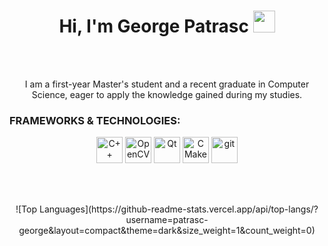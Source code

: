 <h1 align="center"><b>Hi, I'm George Patrasc</b> <img src="https://media.giphy.com/media/hvRJCLFzcasrR4ia7z/giphy.gif" width="35"></h1>
</br></br>
<p align="center">
  I am a first-year Master's student and a recent graduate in Computer Science, eager to apply the knowledge gained during my studies.
</p>
  
### FRAMEWORKS & TECHNOLOGIES:
<p align="center">
  <a href="https://www.cplusplus.com" target="_blank"><img alt="C++" height="42px" width="42px" src="https://raw.githubusercontent.com/rahul-jha98/github_readme_icons/main/language_and_tools/square/c++/c++.svg"></a>
  <a href="https://opencv.org/" target="_blank"><img src="https://github.com/opencv/opencv/wiki/logo/OpenCV_logo_no_text.png" alt="OpenCV" height="42px" width="42px"></a>
  <a href="https://qt.io" target="_blank"><img alt="Qt" height="42px" width="42px" src="https://upload.wikimedia.org/wikipedia/commons/0/0b/Qt_logo_2016.svg"></a>
  <a href="https://cmake.org/" target="_blank"><img alt="CMake" height="42px" width="42px" src="https://upload.wikimedia.org/wikipedia/commons/thumb/1/13/Cmake.svg/2048px-Cmake.svg.png"></a>
  <a href="https://git-scm.com/" target="_blank"><img src="https://raw.githubusercontent.com/rahul-jha98/github_readme_icons/main/language_and_tools/square/git-scm/git-scm.svg" alt="git" height="42px" width="42px"></a>
</p>

</br></br>

<p align="center">
  ![Top Languages](https://github-readme-stats.vercel.app/api/top-langs/?username=patrasc-george&layout=compact&theme=dark&size_weight=1&count_weight=0)
</p>
